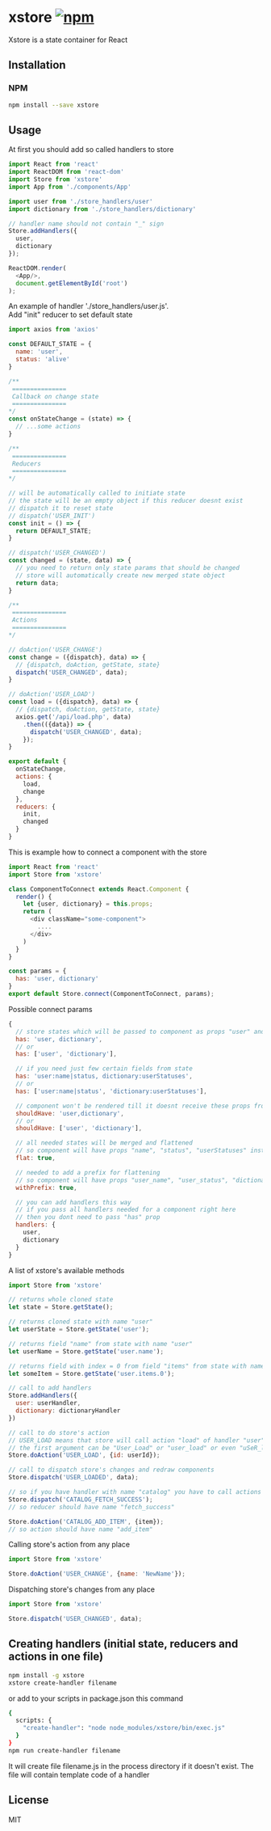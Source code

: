 # xstore [![npm](https://img.shields.io/npm/v/xstore.svg?style=flat-square)](https://www.npmjs.com/package/xstore)

Xstore is a state container for React


## Installation

### NPM

```sh
npm install --save xstore
```


## Usage

At first you should add so called handlers to store

```javascript
import React from 'react'
import ReactDOM from 'react-dom'
import Store from 'xstore'
import App from './components/App'

import user from './store_handlers/user'
import dictionary from './store_handlers/dictionary'

// handler name should not contain "_" sign
Store.addHandlers({
  user,
  dictionary
});

ReactDOM.render(
  <App/>,
  document.getElementById('root')
);
```

An example of handler './store_handlers/user.js'.<br />
Add "init" reducer to set default state

```javascript
import axios from 'axios'

const DEFAULT_STATE = {
  name: 'user',
  status: 'alive'
}

/**
 ===============
 Callback on change state
 ===============
*/
const onStateChange = (state) => {
  // ...some actions
}

/**
 ===============
 Reducers
 ===============
*/

// will be automatically called to initiate state
// the state will be an empty object if this reducer doesnt exist 
// dispatch it to reset state
// dispatch('USER_INIT')
const init = () => {
  return DEFAULT_STATE;
}

// dispatch('USER_CHANGED')
const changed = (state, data) => {
  // you need to return only state params that should be changed
  // store will automatically create new merged state object
  return data;
}

/**
 ===============
 Actions
 ===============
*/

// doAction('USER_CHANGE')
const change = ({dispatch}, data) => {
  // {dispatch, doAction, getState, state}
  dispatch('USER_CHANGED', data);
}

// doAction('USER_LOAD')
const load = ({dispatch}, data) => {
  // {dispatch, doAction, getState, state}
  axios.get('/api/load.php', data)
    .then(({data}) => {
      dispatch('USER_CHANGED', data);
    });
}

export default {
  onStateChange,
  actions: {
    load,
    change
  },
  reducers: {
    init,
    changed
  }
} 
```

This is example how to connect a component with the store

```javascript
import React from 'react'
import Store from 'xstore'

class ComponentToConnect extends React.Component {
  render() {
    let {user, dictionary} = this.props;
    return (
      <div className="some-component">
        ....
      </div>
    )
  }
}

const params = {
  has: 'user, dictionary'
}
export default Store.connect(ComponentToConnect, params);
```

Possible connect params

```javascript
{
  // store states which will be passed to component as props "user" and "dictionary"
  has: 'user, dictionary',
  // or
  has: ['user', 'dictionary'],

  // if you need just few certain fields from state
  has: 'user:name|status, dictionary:userStatuses',
  // or
  has: ['user:name|status', 'dictionary:userStatuses'],

  // component won't be rendered till it doesnt receive these props from the store
  shouldHave: 'user,dictionary',
  // or
  shouldHave: ['user', 'dictionary'],

  // all needed states will be merged and flattened
  // so component will have props "name", "status", "userStatuses" instead of "user" and "dictionary"
  flat: true,

  // needed to add a prefix for flattening
  // so component will have props "user_name", "user_status", "dictionary_userStatuses"
  withPrefix: true,

  // you can add handlers this way
  // if you pass all handlers needed for a component right here
  // then you dont need to pass "has" prop
  handlers: {
    user,
    dictionary
  }
}
```

A list of xstore's available methods

```javascript
import Store from 'xstore'

// returns whole cloned state
let state = Store.getState();

// returns cloned state with name "user"
let userState = Store.getState('user');

// returns field "name" from state with name "user"
let userName = Store.getState('user.name');

// returns field with index = 0 from field "items" from state with name "user"
let someItem = Store.getState('user.items.0');

// call to add handlers
Store.addHandlers({
  user: userHandler,
  dictionary: dictionaryHandler
})

// call to do store's action
// USER_LOAD means that store will call action "load" of handler "user"
// the first argument can be "User_Load" or "user_load" or even "uSeR_lOaD"
Store.doAction('USER_LOAD', {id: userId});

// call to dispatch store's changes and redraw components
Store.dispatch('USER_LOADED', data);

// so if you have handler with name "catalog" you have to call actions which look like
Store.dispatch('CATALOG_FETCH_SUCCESS');
// so reducer should have name "fetch_success"

Store.doAction('CATALOG_ADD_ITEM', {item});
// so action should have name "add_item"

```

Calling store's action from any place

```javascript
import Store from 'xstore'

Store.doAction('USER_CHANGE', {name: 'NewName'});
```

Dispatching store's changes from any place

```javascript
import Store from 'xstore'

Store.dispatch('USER_CHANGED', data);
```

## Creating handlers (initial state, reducers and actions in one file)

```sh
npm install -g xstore
xstore create-handler filename
```
or add to your scripts in package.json this command
```sh
{
  scripts: {
    "create-handler": "node node_modules/xstore/bin/exec.js"
  }
}
npm run create-handler filename
```
It will create file filename.js in the process directory if it doesn't exist.
The file will contain template code of a handler

## License

MIT

